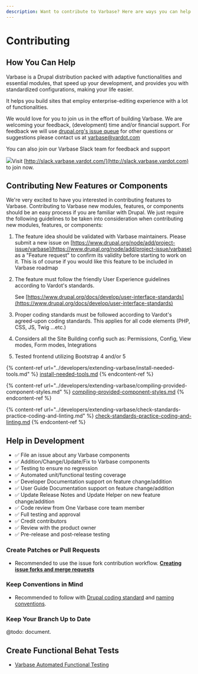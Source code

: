 ```yaml
---
description: Want to contribute to Varbase? Here are ways you can help!
---
```


# Contributing

## How You Can Help

Varbase is a Drupal distribution packed with adaptive functionalities and essential modules, that speed up your development, and provides you with standardized configurations, making your life easier.

It helps you build sites that employ enterprise-editing experience with a lot of functionalities.

We would love for you to join us in the effort of building Varbase. We are welcoming your feedback, (development) time and/or financial support. For feedback we will use [drupal.org's issue queue](https://www.drupal.org/project/issues/varbase) for other questions or suggestions please contact us at [varbase@vardot.com](mailto:varbase@vardot.com)

You can also join our Varbase Slack team for feedback and support

[![](https://www.drupal.org/files/varbase-slack-cta\_0.png)](http://slack.varbase.vardot.com)Visit [http://slack.varbase.vardot.com/](http://slack.varbase.vardot.com) to join now.

## Contributing New Features or Components

We're very excited to have you interested in contributing features to Varbase. Contributing to Varbase new modules, features, or components should be an easy process if you are familiar with Drupal. We just require the following guidelines to be taken into consideration when contributing new modules, features, or components:

1. The feature idea should be validated with Varbase maintainers. Please submit a new issue on [https://www.drupal.org/node/add/project-issue/varbase](https://www.drupal.org/node/add/project-issue/varbase) as a "Feature request" to confirm its validity before starting to work on it. This is of course if you would like this feature to be included in Varbase roadmap
2.  The feature must follow the friendly User Experience guidelines according to Vardot's standards.

    See [https://www.drupal.org/docs/develop/user-interface-standards](https://www.drupal.org/docs/develop/user-interface-standards)
3. Proper coding standards must be followed according to Vardot's agreed-upon coding standards. This applies for all code elements (PHP, CSS, JS, Twig ...etc.)
4. Considers all the Site Building config such as: Permissions, Config, View modes, Form modes, Integrations
5. Tested frontend utilizing Bootstrap 4 and/or 5

{% content-ref url="../developers/extending-varbase/install-needed-tools.md" %}
[install-needed-tools.md](../developers/extending-varbase/install-needed-tools.md)
{% endcontent-ref %}

{% content-ref url="../developers/extending-varbase/compiling-provided-component-styles.md" %}
[compiling-provided-component-styles.md](../developers/extending-varbase/compiling-provided-component-styles.md)
{% endcontent-ref %}

{% content-ref url="../developers/extending-varbase/check-standards-practice-coding-and-linting.md" %}
[check-standards-practice-coding-and-linting.md](../developers/extending-varbase/check-standards-practice-coding-and-linting.md)
{% endcontent-ref %}

## Help in Development

* ✅ File an issue about any Varbase components
* ✅ Addition/Change/Update/Fix to Varbase components
* ✅ Testing to ensure no regression
* ✅ Automated unit/functional testing coverage
* ✅ Developer Documentation support on feature change/addition
* ✅ User Guide Documentation support on feature change/addition
* ✅ Update Release Notes and Update Helper on new feature change/addition
* ✅ Code review from One Varbase core team member
* ✅ Full testing and approval
* ✅ Credit contributors
* ✅ Review with the product owner
* ✅ Pre-release and post-release testing

### Create Patches or Pull Requests

* Recommended to use the issue fork contribution workflow. [**Creating issue forks and merge requests**](https://www.drupal.org/docs/develop/git/using-git-to-contribute-to-drupal/creating-issue-forks-and-merge-requests)

### Keep Conventions in Mind

* Recommended to follow with [Drupal coding standard](https://www.drupal.org/docs/develop/standards/coding-standards) and [naming conventions](https://www.drupal.org/docs/develop/standards/coding-standards#naming).

### Keep Your Branch Up to Date

@todo: document.

## Create Functional Behat Tests

* [Varbase Automated Functional Testing](https://github.com/Vardot/varbase/tree/9.0.x/tests)
